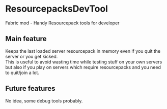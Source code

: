 # ResourcepacksDevTool
Fabric mod - Handy Resourcepack tools for developer


## Main feature

Keeps the last loaded server resourcepack in memory even if you quit the server or you get kicked.\
This is useful to avoid wasting time while testing stuff on your own servers but also if you play on servers which require resourcepacks and you need to quit/join a lot.

## Future features

No idea, some debug tools probably.
